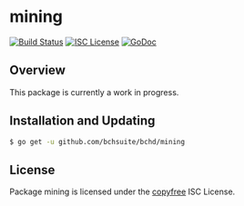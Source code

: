 mining
======

[![Build Status](http://img.shields.io/travis/bchsuite/bchd.svg)](https://travis-ci.org/bchsuite/bchd)
[![ISC License](http://img.shields.io/badge/license-ISC-blue.svg)](http://copyfree.org)
[![GoDoc](https://img.shields.io/badge/godoc-reference-blue.svg)](http://godoc.org/github.com/bchsuite/bchd/mining)

## Overview

This package is currently a work in progress.

## Installation and Updating

```bash
$ go get -u github.com/bchsuite/bchd/mining
```

## License

Package mining is licensed under the [copyfree](http://copyfree.org) ISC
License.
